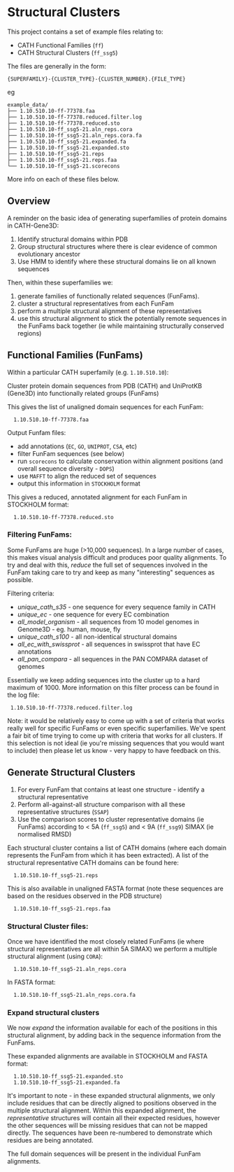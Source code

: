 
# Structural Clusters

This project contains a set of example files relating to:

 * CATH Functional Families (`ff`)
 * CATH Structural Clusters (`ff_ssg5`)

The files are generally in the form:

`{SUPERFAMILY}-{CLUSTER_TYPE}-{CLUSTER_NUMBER}.{FILE_TYPE}`

eg

```
example_data/
├── 1.10.510.10-ff-77378.faa
├── 1.10.510.10-ff-77378.reduced.filter.log
├── 1.10.510.10-ff-77378.reduced.sto
├── 1.10.510.10-ff_ssg5-21.aln_reps.cora
├── 1.10.510.10-ff_ssg5-21.aln_reps.cora.fa
├── 1.10.510.10-ff_ssg5-21.expanded.fa
├── 1.10.510.10-ff_ssg5-21.expanded.sto
├── 1.10.510.10-ff_ssg5-21.reps
├── 1.10.510.10-ff_ssg5-21.reps.faa
└── 1.10.510.10-ff_ssg5-21.scorecons
```

More info on each of these files below.

## Overview

A reminder on the basic idea of generating superfamilies of protein domains in CATH-Gene3D:

 1. Identify structural domains within PDB
 1. Group structural structures where there is clear evidence of common evolutionary ancestor
 1. Use HMM to identify where these structural domains lie on all known sequences

Then, within these superfamilies we:

 1. generate families of functionally related sequences (FunFams).
 1. cluster a structural representatives from each FunFam
 1. perform a multiple structural alignment of these representatives 
 1. use this structural alignment to stick the potentially remote sequences in the FunFams back together (ie while maintaining structurally conserved regions)

## Functional Families (FunFams)

Within a particular CATH superfamily (e.g. `1.10.510.10`):

Cluster protein domain sequences from PDB (CATH) and UniProtKB (Gene3D) into functionally related groups (FunFams)

This gives the list of unaligned domain sequences for each FunFam:

```
  1.10.510.10-ff-77378.faa
```

Output Funfam files:
 * add annotations (`EC`, `GO`, `UNIPROT`, `CSA`, etc)
 * filter FunFam sequences (see below)
 * run `scorecons` to calculate conservation within alignment positions (and overall sequence diversity - `DOPS`)
 * use `MAFFT` to align the reduced set of sequences
 * output this information in `STOCKHOLM` format

This gives a reduced, annotated alignment for each FunFam in STOCKHOLM format:

```
  1.10.510.10-ff-77378.reduced.sto
```

### Filtering FunFams:

Some FunFams are huge (>10,000 sequences). In a large number of cases, this makes visual analysis difficult and produces poor quality alignments. To try and deal with this, _reduce_ the full set of sequences involved in the FunFam taking care to try and keep as many "interesting" sequences as possible.

Filtering criteria:

 * _unique_cath_s35_ - one sequence for every sequence family in CATH
 * _unique_ec_ - one sequence for every EC combination
 * _all_model_organism_ - all sequences from 10 model genomes in Genome3D - eg. human, mouse, fly
 * _unique_cath_s100_ - all non-identical structural domains
 * _all_ec_with_swissprot_ - all sequences in swissprot that have EC annotations
 * _all_pan_compara_ - all sequences in the PAN COMPARA dataset of genomes

Essentially we keep adding sequences into the cluster up to a hard maximum of 1000. More information on this filter process can be found in the log file:

```
 1.10.510.10-ff-77378.reduced.filter.log
```

Note: it would be relatively easy to come up with a set of criteria that works really well for specific FunFams or even specific superfamilies. We've spent a fair bit of time trying to come up with criteria that works for all clusters. If this selection is not ideal (ie you're missing sequences that you would want to include) then please let us know - very happy to have feedback on this.

## Generate Structural Clusters

 1. For every FunFam that contains at least one structure - identify a structural representative
 1. Perform all-against-all structure comparison with all these representative structures (`SSAP`)
 1. Use the comparison scores to cluster representative domains (ie FunFams) according to < 5A (`ff_ssg5`) and < 9A (`ff_ssg9`) SIMAX (ie normalised RMSD)

Each structural cluster contains a list of CATH domains (where each domain represents the FunFam from which it has been extracted). A list of the structural representative CATH domains can be found here:

```
  1.10.510.10-ff_ssg5-21.reps
```

This is also available in unaligned FASTA format (note these sequences are based on the residues observed in the PDB structure)

```
  1.10.510.10-ff_ssg5-21.reps.faa
```

### Structural Cluster files:

Once we have identified the most closely related FunFams (ie where structural representatives are all within 5A SIMAX) we perform a multiple structural alignment (using `CORA`):

```
  1.10.510.10-ff_ssg5-21.aln_reps.cora
```

In FASTA format:

```
  1.10.510.10-ff_ssg5-21.aln_reps.cora.fa
```

### Expand structural clusters

We now _expand_ the information available for each of the positions in this structural alignment, by adding back in the sequence information from the FunFams.

These expanded alignments are available in STOCKHOLM and FASTA format:

```
  1.10.510.10-ff_ssg5-21.expanded.sto
  1.10.510.10-ff_ssg5-21.expanded.fa
```

It's important to note - in these expanded structural alignments, we only include residues that can be directly aligned to positions observed in the multiple structural alignment. Within this expanded alignment, the _representative_ structures will contain all their expected residues, however the other sequences will be missing residues that can not be mapped directly. The sequences have been re-numbered to demonstrate which residues are being annotated.

The full domain sequences will be present in the individual FunFam alignments.
